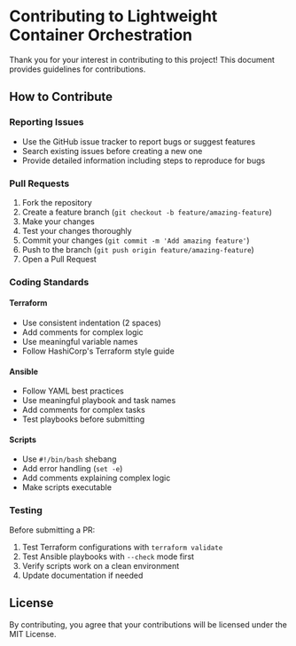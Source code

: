 # Contributing to Lightweight Container Orchestration

Thank you for your interest in contributing to this project! This document provides guidelines for contributions.

## How to Contribute

### Reporting Issues

- Use the GitHub issue tracker to report bugs or suggest features
- Search existing issues before creating a new one
- Provide detailed information including steps to reproduce for bugs

### Pull Requests

1. Fork the repository
2. Create a feature branch (`git checkout -b feature/amazing-feature`)
3. Make your changes
4. Test your changes thoroughly
5. Commit your changes (`git commit -m 'Add amazing feature'`)
6. Push to the branch (`git push origin feature/amazing-feature`)
7. Open a Pull Request

### Coding Standards

#### Terraform
- Use consistent indentation (2 spaces)
- Add comments for complex logic
- Use meaningful variable names
- Follow HashiCorp's Terraform style guide

#### Ansible
- Follow YAML best practices
- Use meaningful playbook and task names
- Add comments for complex tasks
- Test playbooks before submitting

#### Scripts
- Use `#!/bin/bash` shebang
- Add error handling (`set -e`)
- Add comments explaining complex logic
- Make scripts executable

### Testing

Before submitting a PR:
1. Test Terraform configurations with `terraform validate`
2. Test Ansible playbooks with `--check` mode first
3. Verify scripts work on a clean environment
4. Update documentation if needed

## License

By contributing, you agree that your contributions will be licensed under the MIT License.
